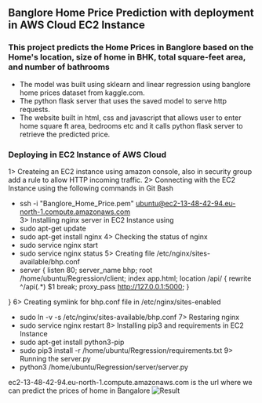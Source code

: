 ## Banglore Home Price Prediction with deployment in AWS Cloud EC2 Instance
### This project predicts the Home Prices in Banglore based on the Home's location, size of home in BHK, total square-feet area, and number of bathrooms

- The model was built using sklearn and linear regression using banglore home prices dataset from kaggle.com.
- The python flask server that uses the saved model to serve http requests. 
- The website built in html, css and javascript that allows user to enter home square ft area, bedrooms etc and it calls python flask server to retrieve the predicted price.

### Deploying in EC2 Instance of AWS Cloud
1> Createing an EC2 instance using amazon console, also in security group add a rule to allow HTTP incoming traffic.
2> Connecting with the EC2 Instance using the following commands in Git Bash
  - ssh -i "Banglore_Home_Price.pem" ubuntu@ec2-13-48-42-94.eu-north-1.compute.amazonaws.com   
3> Installing nginx server in EC2 Instance using
  - sudo apt-get update
  - sudo apt-get install nginx
4> Checking the status of nginx
  - sudo service nginx start
  - sudo service nginx status
5> Creating file /etc/nginx/sites-available/bhp.conf
  - server {
    listen 80;
        server_name bhp;
        root /home/ubuntu/Regression/client;
        index app.html;
        location /api/ {
             rewrite ^/api(.*) $1 break;
             proxy_pass http://127.0.0.1:5000;
        }

  }
6> Creating symlink for bhp.conf file in /etc/nginx/sites-enabled
  - sudo ln -v -s /etc/nginx/sites-available/bhp.conf
7> Restaring nginx
  - sudo service nginx restart
8> Installing pip3 and requirements in EC2 Instance
  - sudo apt-get install python3-pip
  - sudo pip3 install -r /home/ubuntu/Regression/requirements.txt
9> Running the server.py
  - python3 /home/ubuntu/Regression/server/server.py

ec2-13-48-42-94.eu-north-1.compute.amazonaws.com is the url where we can predict the prices of home in Bangalore
![Result](https://github.com/guddushah/Banglore-Home-Price-Prediction/assets/40028193/36015fba-e7a8-44c2-b651-b63275d17f19)





